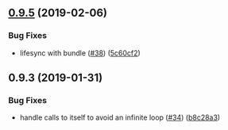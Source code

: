 ## [0.9.5](https://github.com/NativeScript/worker-loader/compare/0.9.4...0.9.5) (2019-02-06)


### Bug Fixes

* lifesync with bundle ([#38](https://github.com/NativeScript/worker-loader/issues/38)) ([5c60cf2](https://github.com/NativeScript/worker-loader/commit/5c60cf2))



## 0.9.3 (2019-01-31)


### Bug Fixes

* handle calls to itself to avoid an infinite loop ([#34](https://github.com/NativeScript/worker-loader/issues/34)) ([b8c28a3](https://github.com/NativeScript/worker-loader/commit/b8c28a3))



